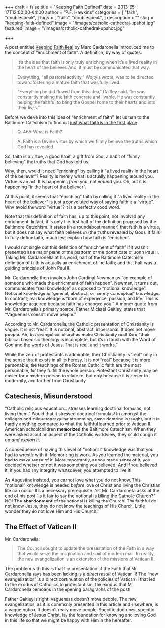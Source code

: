 +++
draft = false
title = "Keeping Faith Defined"
date = 2013-05-17T12:00:00-04:00
author = "P.F. Hawkins"
categories = [
  "faith",
  "doublespeak",
]
tags = [
  "faith",
  "doublespeak",
]
description = ""
slug = "keeping-faith-defined"
image = "/images/catholic-cathedral-upshot.jpg"
featured_image = "/images/catholic-cathedral-upshot.jpg"

+++

A post entitled [Keeping Faith Real][1] by Marc Cardaronella introduced me to the concept of “enrichment of faith”. A definition, by way of quotes: 

> It’s the idea that faith is only truly enriching when it’s a lived reality in the heart of the believer. And, it must be communicated that way. 

> Everything, “all pastoral activity,” Wojtyla wrote, was to be directed toward fostering a mature faith that was fully lived. 

> “Everything he did flowed from this idea,” Gaitley said. “he was constantly making the faith concrete and livable. He was constantly helping the faithful to bring the Gospel home to their hearts and into their lives.” 

Before we delve into this idea of “enrichment of faith”, let us turn to the Baltimore Catechism to find out [just what faith is in the first place][2]: 

> Q. 465. What is Faith? 

>A. Faith is a Divine virtue by which we firmly believe the truths which God has revealed. 

So, faith is a virtue, a good habit, a gift from God, a habit of “firmly believing” the truths that God has told us. 

Why, then, would it need “enriching” by calling it “a lived reality in the heart of the believer”? Reality is merely what is actually happening around you. Virtue is an act. It is happening _from_ you, not _around_ you. Oh, but it is happening “in the heart of the believer”. 

At this point, it seems that “enriching” faith by calling it “a lived reality in the heart of the believer” is just a convoluted way of saying faith is a “virtue”. Why avoid the word “virtue”? It is a perfectly good word. 

Note that this definition of faith has, up to this point, not involved any enrichment. In fact, it is only the first half of the definition proposed by the Baltimore Catechism. It states (in a roundabout manner) that faith is a virtue, but it does not say what faith believes _in_ (the truths revealed by God). It fails to fully define faith, much less explain how faith is “enriched”. 

I would not single out this definition of “enrichment of faith” if it wasn’t presented as a major plank of the platform of the pontificate of John Paul II. Taking Mr. Cardaronella at his word, half of the Baltimore Catechism definition of faith is actually an enrichment of the faith; and that half was a guiding principle of John Paul II. 

Mr. Cardaronella then invokes John Cardinal Newman as “an example of someone who made the enrichment of faith happen”. Newman, it turns out, communicates “real knowledge” as opposed to “notional knowledge”. Notional knowledge is “general, abstract, or merely conceptual” knowledge. In contrast, real knowledge is “born of experience, passion, and life. This is knowledge acquired because faith has changed you.” A money quote from Mr. Cardaronella’s primary source, Father Michael Gaitley, states that “Vagueness doesn’t move people.” 

According to Mr. Cardaronella, the Catholic presentation of Christianity is vague. It is not “real”. It is notional, abstract, impersonal. It does not move people. Ah, but evangelical churches make Christianity real! Sure “their biblical based sic theology is incomplete, but it’s in touch with the Word of God and the words of Jesus. That is real, and it works.” 

While the zeal of protestants is admirable, their Christianity is “real” only in the sense that it exists in all its heresy. It is not “real” because it is more personable; the teachings of the Roman Catholic faith are the most personable, for they fulfill the whole person. Protestant Christianity may be easier for a modern person to relate to, but only because it is closer to modernity, and farther from Christianity. 

## Catechesis, Misunderstood 

“Catholic religious education… stresses learning doctrinal formulas, not living them.” Would that it stressed doctrinal formulas! In amongst the collages and milquetoast guitar strumming, some doctrine is taught, but it is hardly anything compared to what the faithful learned prior to Vatican II. American schoolchildren **memorized** the Baltimore Catechism! When they were asked about an aspect of the Catholic worldview, they could cough it up _and explain it_. 

A consequence of having this level of “notional” knowledge was that you had to wrestle with it. Memorizing is work. As you learned the material, you had to make sense of it. More importantly, as you made sense of it, you decided whether or not it was something you believed. And if you believed it, if you had any integrity whatsoever, you attempted to live it! 

As Augustine insisted, you cannot love what you do not know. This “notional” knowledge is needed _before_ love of Christ and living the Christian life can occur. It’s a necessary prerequisite. Yet Mr. Cardaronella asks at the end of his post “Is it fair to say the notional is killing the Catholic Church?” NO! The **abandonment** of the notional is killing the Church! The faithful do not know Jesus, they do not know the teachings of His Church. Little wonder they do not love Him and His Church! 

## The Effect of Vatican II 

Mr. Cardaronella: 

> The Council sought to update the presentation of the Faith in a way that would seize the imagination and soul of modern man. In reality, the new evangelization is an extension of the missions of Vatican II. 

The problem with this is that the presentation of the Faith that Mr. Cardaronella says has been lacking is a _direct result_ of Vatican II! The “new evangelization” is a direct continuation of the policies of Vatican II that led to the exodus of Catholics to protestantism, the exodus that Mr. Cardaronella bemoans in the opening paragraphs of the post! 

Father Gaitley is right: vagueness doesn’t move people. The new evangelization, as it is commonly presented in this article and elsewhere, is a vague notion. It doesn’t really move people. Specific doctrines, specific knowledge of Jesus Christ, lay the foundation for knowing and loving God in this life so that we might be happy with Him in the hereafter.  

[1]: https://marccardaronella.com/2013/05/08/enrichment-of-faith/ 
[2]: https://web.archive.org/web/20141023073714/https://www.audiosancto.org/inc/BC3/bc3-10.html

